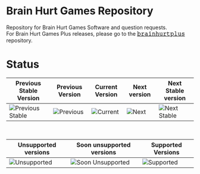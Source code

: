 # Brain Hurt Games Repository

Repository for Brain Hurt Games Software and question requests.<br>
For Brain Hurt Games Plus releases, please go to the [**𝚋𝚛𝚊𝚒𝚗𝚑𝚞𝚛𝚝𝚙𝚕𝚞𝚜**](https://github.com/larrystudios/brainhurtplus) repository.


# Status

|Previous Stable Version|Previous Version|Current Version|Next version|Next Stable version|
|-|-|-|-|-|
|![Previous Stable](https://img.shields.io/badge/Previous%20Stable%20Version-v2‒anniversary-f80.svg)|![Previous](https://img.shields.io/badge/Previous%20Version-v2.5.0‒beta.8-yellow.svg)|![Current](https://img.shields.io/badge/Current%20Version-v2.5.0‒beta.9-brightgreen.svg)|![Next](https://img.shields.io/badge/Next%20Version-v2.5.0‒beta.10-blue.svg)|![Next Stable](https://img.shields.io/badge/Next%20Stable%20Version-v2.5.0-blueviolet.svg)

<br>

|Unsupported versions|Soon unsupported versions|Supported Versions|
|-|-|-|
|![Unsupported](https://img.shields.io/badge/Unsupported%20Versions-None-red.svg)|![Soon Unsupported](https://img.shields.io/badge/Soon%20Unsupported%20Versions-<%202.0-yellow.svg)|![Supported](https://img.shields.io/badge/Supported%20Versions-≥%20.svg)
